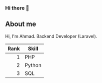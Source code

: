 ### Hi there 👋

## About me

Hi, I'm Ahmad. Backend Developer (Laravel).

| Rank | Skill     |
|-----:|-----------|
|     1| PHP       |
|     2| Python    |
|     3| SQL       |

<!--
**ahmadsrepos/ahmadsrepos** is a ✨ _special_ ✨ repository because its `README.md` (this file) appears on your GitHub profile.

Here are some ideas to get you started:

- 🔭 I’m currently working on ...
- 🌱 I’m currently learning ...
- 👯 I’m looking to collaborate on ...
- 🤔 I’m looking for help with ...
- 💬 Ask me about ...
- 📫 How to reach me: ...
- 😄 Pronouns: ...
- ⚡ Fun fact: ...
-->
